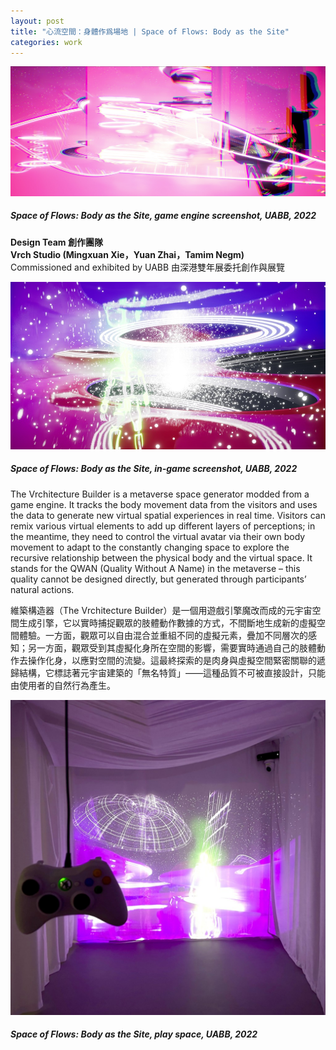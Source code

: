 ```yaml
---
layout: post
title: "心流空間：身體作爲場地 | Space of Flows: Body as the Site"
categories: work
---
```

[![alt text](/assets/space-of-flows/featured.jpg "Space of Flows: Body as the Site, game engine screenshot, UABB, 2022")](/work/2022/12/11/space-of-flows.html)
##### _Space of Flows: Body as the Site_, game engine screenshot, UABB, 2022

**Design Team 創作團隊**   
**Vrch Studio (Mingxuan Xie，Yuan Zhai，Tamim Negm)**  
Commissioned and exhibited by UABB 由深港雙年展委托創作與展覽

![alt text](/assets/space-of-flows/in-game-screenshot.jpg "The Stack of the Metaverse, in-game screenshot, UABB, 2022")
##### _Space of Flows: Body as the Site_, in-game screenshot, UABB, 2022

The Vrchitecture Builder is a metaverse space generator modded from a game engine. It tracks the body movement data from the visitors and uses the data to generate new virtual spatial experiences in real time. Visitors can remix various virtual elements to add up different layers of perceptions; in the meantime, they need to control the virtual avatar via their own body movement to adapt to the constantly changing space to explore the recursive relationship between the physical body and the virtual space. It stands for the QWAN (Quality Without A Name) in the metaverse – this quality cannot be designed directly, but generated through participants’ natural actions. 

維築構造器（The Vrchitecture Builder）是一個用遊戲引擎魔改而成的元宇宙空間生成引擎，它以實時捕捉觀眾的肢體動作數據的方式，不間斷地生成新的虛擬空間體驗。一方面，觀眾可以自由混合並重組不同的虛擬元素，疊加不同層次的感知；另一方面，觀眾受到其虛擬化身所在空間的影響，需要實時通過自己的肢體動作去操作化身，以應對空間的流變。這最終探索的是肉身與虛擬空間緊密關聯的遞歸結構，它標誌著元宇宙建築的「無名特質」——這種品質不可被直接設計，只能由使用者的自然行為產生。  

![alt text](/assets/space-of-flows/play-space.jpg "The Stack of the Metaverse, play space, UABB, 2022")
##### _Space of Flows: Body as the Site_, play space, UABB, 2022